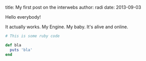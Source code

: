 title: My first post on the interwebs
author: radi
date: 2013-09-03

Hello everybody!  

It actually works. My Engine. My baby. It's alive and online.

```ruby
# This is some ruby code

def bla
  puts 'bla'
end
```
